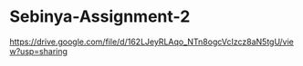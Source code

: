 # Sebinya-Assignment-2
https://drive.google.com/file/d/162LJeyRLAqo_NTn8ogcVcIzcz8aN5tgU/view?usp=sharing
